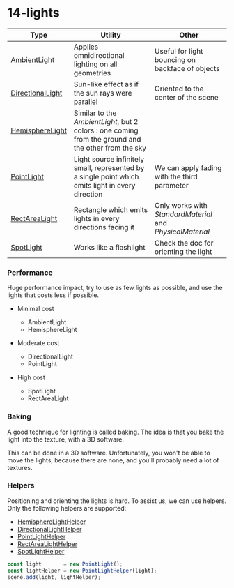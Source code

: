 # 14-lights

| Type              | Utility | Other |
| ----------------- | ------- | ----- |
| [AmbientLight](https://threejs.org/docs/index.html#api/en/lights/AmbientLight) | Applies omnidirectional lighting on all geometries | Useful for light bouncing on backface of objects |
| [DirectionalLight](https://threejs.org/docs/index.html#api/en/lights/DirectionalLight) | Sun-like effect as if the sun rays were parallel | Oriented to the center of the scene |
| [HemisphereLight](https://threejs.org/docs/index.html#api/en/lights/HemisphereLight) | Similar to the _AmbientLight_, but 2 colors : one coming from the ground and the other from the sky | |
| [PointLight](https://threejs.org/docs/index.html#api/en/lights/PointLight) | Light source infinitely small, represented by a single point which emits light in every direction | We can apply fading with the third parameter |
| [RectAreaLight](https://threejs.org/docs/index.html#api/en/lights/RectAreaLight) | Rectangle which emits lights in every directions facing it | Only works with _StandardMaterial_ and _PhysicalMaterial_ |
| [SpotLight](https://threejs.org/docs/index.html#api/en/lights/SpotLight) | Works like a flashlight | Check the doc for orienting the light |

### Performance

Huge performance impact, try to use as few lights as possible, and use the lights that costs less if possible.

- Minimal cost
    - AmbientLight
    - HemisphereLight
    
- Moderate cost
    - DirectionalLight
    - PointLight
    
- High cost
    - SpotLight
    - RectAreaLight
    
### Baking

A good technique for lighting is called baking. The idea is that you bake the light into the texture, with a 3D software.

This can be done in a 3D software. Unfortunately, you won't be able to move the lights, because there are none, and you'll probably need a lot of textures.

### Helpers

Positioning and orienting the lights is hard. To assist us, we can use helpers. Only the following helpers are supported:

- [HemisphereLightHelper](https://threejs.org/docs/index.html#api/en/helpers/HemisphereLightHelper)
- [DirectionalLightHelper](https://threejs.org/docs/index.html#api/en/helpers/DirectionalLightHelper)
- [PointLightHelper](https://threejs.org/docs/index.html#api/en/helpers/PointLightHelper)
- [RectAreaLightHelper](https://threejs.org/docs/index.html#examples/en/helpers/RectAreaLightHelper)
- [SpotLightHelper](https://threejs.org/docs/index.html#api/en/helpers/SpotLightHelper)

```typescript
const light       = new PointLight();
const lightHelper = new PointLightHelper(light);
scene.add(light, lightHelper);
```
